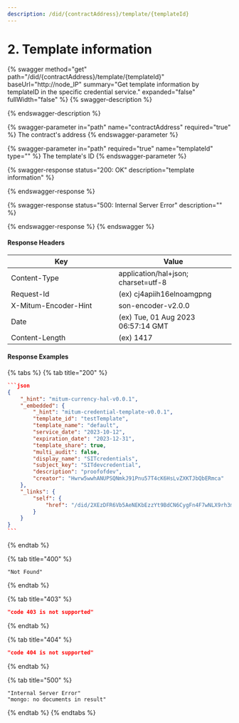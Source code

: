```yaml
---
description: /did/{contractAddress}/template/{templateId}
---
```


# 2. Template information

{% swagger method="get" path="/did/{contractAddress}/template/{templateId}" baseUrl="http://node_IP" summary="Get template information by templateID in the specific credential service." expanded="false" fullWidth="false" %}
{% swagger-description %}

{% endswagger-description %}

{% swagger-parameter in="path" name="contractAddress" required="true" %}
The contract's address
{% endswagger-parameter %}

{% swagger-parameter in="path" required="true" name="templateId" type="" %}
The template's ID
{% endswagger-parameter %}

{% swagger-response status="200: OK" description="template information" %}

{% endswagger-response %}

{% swagger-response status="500: Internal Server Error" description="" %}

{% endswagger-response %}
{% endswagger %}



#### Response Headers

<table><thead><tr><th width="226">Key</th><th>Value</th></tr></thead><tbody><tr><td>Content-Type</td><td>application/hal+json; charset=utf-8</td></tr><tr><td>Request-Id</td><td>(ex) cj4apiih16elnoamgpng</td></tr><tr><td>X-Mitum-Encoder-Hint</td><td>son-encoder-v2.0.0</td></tr><tr><td>Date</td><td>(ex) Tue, 01 Aug 2023 06:57:14 GMT</td></tr><tr><td>Content-Length</td><td>(ex) 1417</td></tr></tbody></table>



#### Response Examples

{% tabs %}
{% tab title="200" %}
````json
```json
{
    "_hint": "mitum-currency-hal-v0.0.1",
    "_embedded": {
        "_hint": "mitum-credential-template-v0.0.1",
        "template_id": "testTemplate",
        "template_name": "default",
        "service_date": "2023-10-12",
        "expiration_date": "2023-12-31",
        "template_share": true,
        "multi_audit": false,
        "display_name": "SITcredentials",
        "subject_key": "SITdevcredential",
        "description": "proofofdev",
        "creator": "Hwrw5wwhANUPSQNmkJ91Pnu57T4cK6HsLvZXKTJbQbERmca"
    },
    "_links": {
        "self": {
            "href": "/did/2XEzDFR6Vb5AeNEKbEzzYt9BdCN6CygFn4F7wNLX9rh3mca/template/testTemplate"
        }
    }
}
```
````
{% endtab %}

{% tab title="400" %}
```
"Not Found"
```
{% endtab %}

{% tab title="403" %}
```json
"code 403 is not supported"
```
{% endtab %}

{% tab title="404" %}
```json
"code 404 is not supported"
```
{% endtab %}

{% tab title="500" %}
```
"Internal Server Error"
"mongo: no documents in result"
```
{% endtab %}
{% endtabs %}

